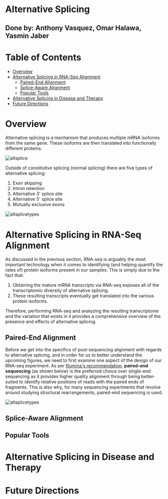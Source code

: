 # Alternative Splicing

## Done by: Anthony Vasquez, Omar Halawa, Yasmin Jaber

# Table of Contents 
- [Overview](https://github.com/pavasquez1/BENG183_2023Fall_Applied-Genomic-Technologies/blob/omar-part/Final_Paper/Group_19_Alternative_Splicing/Group_19_Alternative_Splicing.md#overview)
- [Alternative Splicing in RNA-Seq Alignment](https://github.com/pavasquez1/BENG183_2023Fall_Applied-Genomic-Technologies/blob/omar-part/Final_Paper/Group_19_Alternative_Splicing/Group_19_Alternative_Splicing.md#Alternative-Splicing-in-RNA-Seq-Alignment)
  - [Paired-End Alignment](https://github.com/kaiakamatsu/BENG183-Classification/blob/main/Classification.md#Paired-End-Alignment)
  - [Splice-Aware Alignment](https://github.com/kaiakamatsu/BENG183-Classification/blob/main/Classification.md#Splice-Aware-Alignment)
  - [Popular Tools](https://github.com/kaiakamatsu/BENG183-Classification/blob/main/Classification.md#Popular-Tools)
- [Alternative Splicing in Disease and Therapy](https://github.com/pavasquez1/BENG183_2023Fall_Applied-Genomic-Technologies/blob/omar-part/Final_Paper/Group_19_Alternative_Splicing/Group_19_Alternative_Splicing.md#Alternative-Splicing-in-Disease-and-Therapy)
- [Future Directions](https://github.com/pavasquez1/BENG183_2023Fall_Applied-Genomic-Technologies/blob/omar-part/Final_Paper/Group_19_Alternative_Splicing/Group_19_Alternative_Splicing.md#Future-Directions)

# Overview

Alternative splicing is a mechanism that produces multiple mRNA isoforms from the same gene. These isoforms are then translated into functionally different proteins. 

![altsplice](https://upload.wikimedia.org/wikipedia/commons/0/0a/DNA_alternative_splicing.gif)

Outside of constitutive splicing (normal splicing) there are five types of alternative splicing: 
1. Exon skipping
2. Intron retention
3. Alternative 3' splice site
4. Alternative 5' splice site
5. Mutually exclusive exons

![altsplicetypes](https://www.mdpi.com/ijms/ijms-22-04468/article_deploy/html/images/ijms-22-04468-g001.png)


# Alternative Splicing in RNA-Seq Alignment
As discussed in the previous section, RNA-seq is arguably the most important technology when it comes to identifying (and helping quantify the rates of) protein isoforms present in our samples. This is simply due to the fact that:
<ol>
  <li>Obtaining the mature mRNA transcripts via RNA-seq exposes all of the transcriptomic diversity of alternative splicing.</li>
  <li>These resulting transcripts eventually get translated into the various protein isoforms.</li>
</ol>
Therefore, performing RNA-seq and analyzing the resulting transcriptome and the variation that exists in it provides a comprehensive overview of the presence and effects of alternative splicing.


## Paired-End Alignment
Before we get into the specifics of post-sequencing alignment with regards to alternative splicing, and in order for us to better understand the upcoming figures, we need to first examine one aspect of the design of our RNA-seq experiment. As per [Illumina's recommendation](https://www.illumina.com/science/technology/next-generation-sequencing/plan-experiments/paired-end-vs-single-read.html), **paired-end sequencing** (as shown below) is the preferred choice over single-end sequencing as it provides higher quality alignment through being better-suited to identify relative positions of reads with the paired ends of fragments. This is also why, for many sequencing experiments that revolve around studying structural rearrangements, paired-end sequencing is used.  

![altsplicetypes](https://www.ebi.ac.uk/training/online/courses/functional-genomics-ii-common-technologies-and-data-analysis-methods/wp-content/uploads/sites/70/2020/05/Figure17.png)

## Splice-Aware Alignment

## Popular Tools

# Alternative Splicing in Disease and Therapy

# Future Directions
